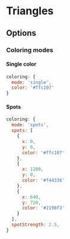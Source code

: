 # Triangles

## Options

### Coloring modes

#### Single color

```js
coloring: {
  mode: 'single',
  color: '#ffc107'
}
```

#### Spots

```js
coloring: {
  mode: 'spots',
  spots: [
    {
      x: 0,
      y: 0,
      color: '#ffc107'
    },
    {
      x: 1280,
      y: 0,
      color: '#f44336'
    },
    {
      x: 640,
      y: 720,
      color: '#2196f3'
    }
  ],
  spotStrength: 2.5,
}
```
